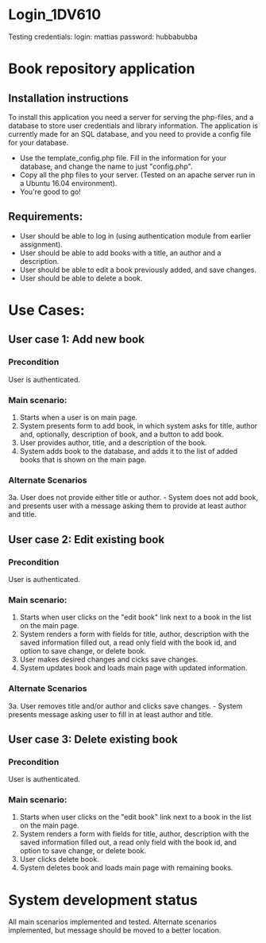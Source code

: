 # Login_1DV610
Testing credentials:
login: mattias
password: hubbabubba

# Book repository application

## Installation instructions
To install this application you need a server for serving the php-files, and a database to store user credentials and library information. The application is currently made for an SQL database, and you need to provide a config file for your database. 
- Use the template_config.php file. Fill in the information for your database, and change the name to just "config.php". 
- Copy all the php files to your server. (Tested on an apache server run in a Ubuntu 16.04 environment). 
- You're good to go!

## Requirements:
- User should be able to log in (using authentication module from earlier assignment).
- User should be able to add books with a title, an author and a description.
- User should be able to edit a book previously added, and save changes.
- User should be able to delete a book. 

# Use Cases: 

## User case 1: Add new book
### Precondition
User is authenticated.

### Main scenario:
1. Starts when a user is on main page.
2. System presents form to add book, in which system asks for title, author and, optionally, description of book, and a button to add book. 
3. User provides author, title, and a description of the book. 
4. System adds book to the database, and adds it to the list of added books that is shown on the main page. 

### Alternate Scenarios
3a. User does not provide either title or author.
    - System does not add book, and presents user with a message asking them to provide at least author and title. 

## User case 2: Edit existing book
### Precondition
User is authenticated.

### Main scenario:
1. Starts when user clicks on the "edit book" link next to a book in the list on the main page. 
2. System renders a form with fields for title, author, description with the saved information filled out, a read only field with the book id, and option to save change, or delete book. 
3. User makes desired changes and cicks save changes. 
4. System updates book and loads main page with updated information.

### Alternate Scenarios
3a. User removes title and/or author and clicks save changes. 
    - System presents message asking user to fill in at least author and title. 

## User case 3: Delete existing book
### Precondition
User is authenticated.

### Main scenario:
1. Starts when user clicks on the "edit book" link next to a book in the list on the main page. 
2. System renders a form with fields for title, author, description with the saved information filled out, a read only field with the book id, and option to save change, or delete book. 
3. User clicks delete book. 
4. System deletes book and loads main page with remaining books.

# System development status
All main scenarios implemented and tested. Alternate scenarios implemented, but message should be moved to a better location. 
